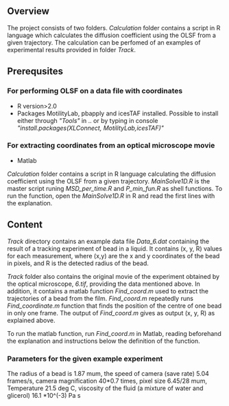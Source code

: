 ## Overview
The project consists of two folders. *Calculation* folder contains a script in R language which calculates the diffusion coefficient using the OLSF from a given trajectory.
The calculation can be perfomed of an examples of experimental results provided in folder *Track*. 

## Prerequsites
### For performing OLSF on a data file with coordinates
* R version>2.0
* Packages MotilityLab, pbapply and icesTAF installed. Possible to install either through *"Tools"* in .. or by typing in console *"install.packages(XLConnect, MotilityLab,icesTAF)"*
### For extracting coordinates from an optical microscope movie
* Matlab

*Calculation* folder contains a script in R language calculating the diffusion coefficient using the OLSF from a given trajectory. *MainSolve1D.R* is the master script runing *MSD_per_time.R* and *P_min_fun.R* as shell functions. To run the function, open the *MainSolve1D.R* in R and read the first lines with the explanation.

## Content
*Track* directory contains an example data file *Data_6.dat* containing the result of a tracking experiment of bead in a liquid. It contains (x, y, R) values for each measurement, where (x,y) are the x and y coordinates of the bead in pixels, and R is the detected radius of the bead. 

*Track* folder also contains the original movie of the experiment obtained by the optical microscope, *6.tif*, providing the data mentioned above. In addition, it contains a matlab function *Find_coord.m* used to extract the trajectories of a bead from the film. *Find_coord.m* repeatedly runs *Find_coordinate.m* function that finds the position of the centre of one bead in only one frame. The output of *Find_coord.m* gives as output (x, y, R) as explained above.

To run the matlab function, run *Find_coord.m* in Matlab, reading beforehand the explanation and instructions below the definition of the function.



### Parameters for the given example experiment
The radius of a bead is 1.87 mum, the speed of camera (save rate) 5.04 frames/s, camera magnification 40*0.7 times, pixel size 6.45/28 mum, Temperature 21.5 deg C, viscosity of the fluid (a mixture of water and glicerol) 16.1 *10^(-3) Pa s
